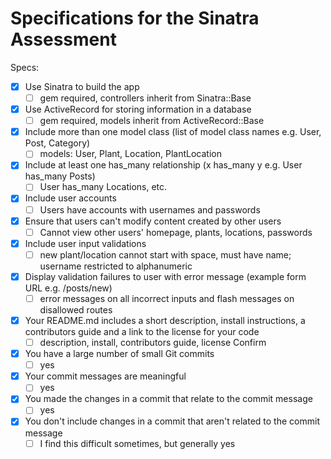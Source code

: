 # Specifications for the Sinatra Assessment

Specs:
- [x] Use Sinatra to build the app
    - [ ] gem required, controllers inherit from Sinatra::Base
- [x] Use ActiveRecord for storing information in a database
    - [ ] gem required, models inherit from ActiveRecord::Base
- [x] Include more than one model class (list of model class names e.g. User, Post, Category)
    - [ ] models: User, Plant, Location, PlantLocation
- [x] Include at least one has_many relationship (x has_many y e.g. User has_many Posts)
    - [ ] User has_many Locations, etc.
- [x] Include user accounts
    - [ ] Users have accounts with usernames and passwords
- [x] Ensure that users can't modify content created by other users
    - [ ] Cannot view other users' homepage, plants, locations, passwords
- [x] Include user input validations
    - [ ] new plant/location cannot start with space, must have name; username restricted to alphanumeric
- [x] Display validation failures to user with error message (example form URL e.g. /posts/new)
    - [ ] error messages on all incorrect inputs and flash messages on disallowed routes
- [x] Your README.md includes a short description, install instructions, a contributors guide and a link to the license for your code
    - [ ] description, install, contributors guide, license
Confirm
- [x] You have a large number of small Git commits
    - [ ] yes
- [x] Your commit messages are meaningful
    - [ ] yes
- [x] You made the changes in a commit that relate to the commit message
    - [ ] yes
- [x] You don't include changes in a commit that aren't related to the commit message
    - [ ] I find this difficult sometimes, but generally yes
